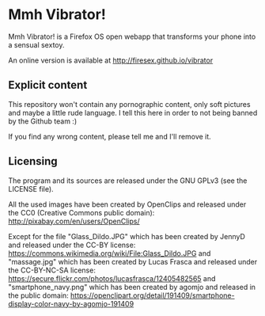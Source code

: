 Mmh Vibrator!
=============

Mmh Vibrator! is a Firefox OS open webapp that transforms your phone into a sensual sextoy.

An online version is available at http://firesex.github.io/vibrator

Explicit content
----------------

This repository won't contain any pornographic content, only soft pictures and maybe a little rude language. I tell this here in order to not being banned by the Github team :)

If you find any wrong content, please tell me and I'll remove it.

Licensing
---------

The program and its sources are released under the GNU GPLv3 (see the LICENSE file).

All the used images have been created by OpenClips and released under the CC0 (Creative Commons public domain):
http://pixabay.com/en/users/OpenClips/

Except for the file "Glass_Dildo.JPG" which has been created by JennyD and released under the CC-BY license:
https://commons.wikimedia.org/wiki/File:Glass_Dildo.JPG
and "massage.jpg" which has been created by Lucas Frasca and released under the CC-BY-NC-SA license: https://secure.flickr.com/photos/lucasfrasca/12405482565
and "smartphone_navy.png" which has been created by agomjo and released in the public domain: https://openclipart.org/detail/191409/smartphone-display-color-navy-by-agomjo-191409
